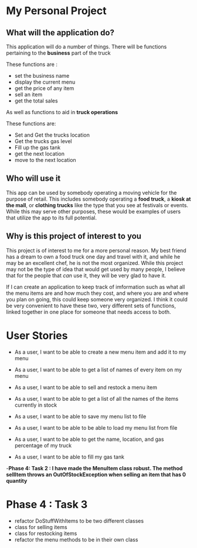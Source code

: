 # My Personal Project

## What will the application do?
This application will do a number of things. 
There will be functions pertaining to the **business** part of the truck

These functions are : 
- set the business name 
- display the current menu
- get the price of any item
- sell an item 
- get the total sales 

As well as functions to aid in **truck operations** 

These functions are:
- Set and Get the trucks location
- Get the trucks gas level
- Fill up the gas tank
- get the next location
- move to the next location


## Who will use it
This app can be used by somebody operating a moving vehicle for the purpose of 
retail. This includes somebody operating a **food truck**, a **kiosk at the mall**, 
or **clothing trucks** like the type that you see at festivals or events. 
While this may serve other purposes, these would be examples of users that 
utilize the app to its full potential.

## Why is this project of interest to you
This project is of interest to me for a more personal reason. My best friend has a
dream to own a food truck one day and travel with it, and while he may be an 
excellent chef, he is not the most organized. While this project may not be 
the type of idea that would get used by many people, I believe that for the
people that *can* use it, they will be very glad to have it. 

If I can create an application to keep track of imformation such as what all the
menu items are and how much they cost, and where you are and where you plan on going,
this could keep someone very organized. I think it could be very convenient to have
these two, very different sets of functions, linked together in one place for 
someone that needs access to both. 

# User Stories
- As a user, I want to be able to create a new menu item and add it to my menu
- As a user, I want to be able to get a list of names of every item on my menu
- As a user, I want to be able to sell and restock a menu item
- As a user, I want to be able to get a list of all the names of the items
 currently in stock
 
- As a user, I want to be able to save my menu list to file
- As a user, I want to be able to be able to load my menu list from file

- As a user, I want to be able to get the name, location, and gas percentage of my truck
- As a user, I want to be able to fill my gas tank

-**Phase 4: Task 2 : I have made the MenuItem class robust. The method sellItem 
throws an OutOfStockException when selling an item that has 0 quantity**


# Phase 4 : Task 3
- refactor DoStuffWithItems to be two different classes
- class for selling items 
- class for restocking items
- refactor the menu methods to be in their own class